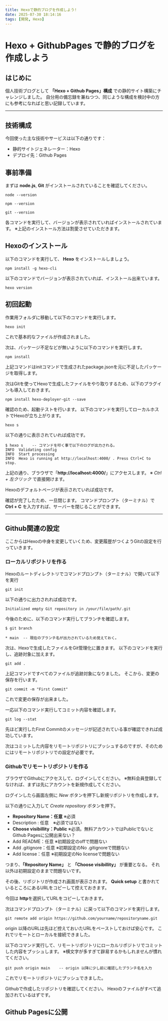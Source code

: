 ```yaml
---
title: Hexoで静的ブログを作成しよう!
date: 2025-07-30 18:14:16
tags: [開発, Hexo]
---
```


# Hexo + GithubPages で静的ブログを作成しよう

## はじめに

個人技術ブログとして **「Hexo + Github Pages」構成** での静的サイト構築にチャレンジしました。
自分用の備忘録を兼ねつつ、同じような構成を検討中の方にも参考になればと思い記録しています。

<!-- more -->
---

## 技術構成

今回使った主な技術やサービスは以下の通りです：

- 静的サイトジェネレーター：Hexo
- デプロイ先：Github Pages


## 事前準備

まずは **node.js**, **Git** がインストールされていることを確認してください。

```
node --version
```
```
npm --version
```
```
git --version
```

各コマンドを実行して、バージョンが表示されていればインストールされています。
※上記のインストール方法は割愛させていただきます。

## Hexoのインストール

以下のコマンドを実行して、 **Hexo** をインストールしましょう。

```
npm install -g hexo-cli
```

以下のコマンドでバージョンが表示されていれば、インストール出来ています。

```
hexo version
```

## 初回起動

作業用フォルダに移動して以下のコマンドを実行します。

```
hexo init
```

これで基本的なファイルが作成されました。

次は、パッケージ不足などが無いように以下のコマンドを実行します。

```
npm install
```

上記コマンドはinitコマンドで生成されたpackage.jsonを元に不足したパッケージを取得します。

次はGitを使ってHexoで生成したファイルをやり取りするため、以下のプラグインも導入しておきます。

```
npm install hexo-deployer-git --save
```

確認のため、起動テストを行います。
以下のコマンドを実行してローカルホストでHexoが立ち上がります。

```
hexo s
```
以下の通りに表示されていれば成功です。

```
$ hexo s    -- コマンドを叩く事で以下のログが出力される。
INFO  Validating config
INFO  Start processing
INFO  Hexo is running at http://localhost:4000/ . Press Ctrl+C to stop.
```

上記の通り、ブラウザで「**http://localhost:4000/**」にアクセスします。
※ *Ctrl + 左クリック* で直接開けます。

Hexoのデフォルトページが表示されていれば成功です。

確認が完了したため、一旦閉じます。
コマンドプロンプト（ターミナル）で **Ctrl + C** を入力すれば、サーバーを閉じることができます。

---

## Github関連の設定

ここからはHexoの中身を変更していくため、変更履歴がつくようGitの設定を行っていきます。


### ローカルリポジトリを作る

Hexoのルートディレクトリでコマンドプロンプト（ターミナル）で開いて以下を実行

```
git init
```

以下の通りに出力されれば成功です。

```
Initialized empty Git repository in /your/file/path/.git
```

今後のために、以下のコマンド実行してブランチを確認します。

```
$ git branch

* main  -- 現在のブランチ名が出力されているため覚えておく。
```


次は、Hexoで生成したファイルをGit管理化に置きます。
以下のコマンドを実行し、追跡対象に加えます。

```
git add .
```

上記コマンドですべてのファイルが追跡対象になりました。
そこから、変更の保存を行います。

```
git commit -m "First Commit"
```

これで変更の保存が出来ました。

一応以下のコマンド実行してコミット内容を確認します。

```
git log --stat
```

先ほど実行したFirst Commitのメッセージが記述されている事が確認できれば成功しています。

次はコミットした内容をリモートリポジトリにプッシュするのですが、そのためにはリモートリポジトリでの設定が必要です。

### Githubでリモートリポジトリを作る

ブラウザでGithubにアクセスして、ログインしてください。
※無料会員登録してなければ、まずは先にアカウントを新規作成してください。

ログインしたら画面左側に *New* ボタンを押下し新規リポジトリを作成します。

以下の通りに入力して *Create repository* ボタンを押下。

- **Repository Name：任意** ※必須
- Description : 任意　※必須ではない
- **Choose visibillity：Public** ※必須。無料アカウントではPublicでないとGithub Pagesに公開出来ない？
- Add README：任意  ※初期設定のoffで問題ない
- Add .gitignore：任意  ※初期設定のNo .gitignoreで問題ない
- Add license：任意 ※初期設定のNo licenseで問題ない

つまり、**「Repository Name」** と **「Choose visibillity」** が重要となる。
それ以外は初期設定のままで問題ないです。

その後、リポジトリが作成され画面が表示されます。
**Quick setup** と書かれているところにあるURLをコピーして控えておきます。

今回は **http**を選択してURLをコピーしておきます。

次はコマンドプロンプト（ターミナル）に戻って以下のコマンドを実行します。

```
git remote add origin https://github.com/yourname/repositoryname.git
```

origin 以降のURLは先ほど控えておいたURLをペーストしておけば安心です。
これでリモートとローカルを接続できました。

以下のコマンド実行して、リモートリポジトリにローカルリポジトリでコミットした内容をプッシュします。
※横文字が多すぎて辟易するかもしれませんが慣れてください。

```
git push origin main    -- origin 以降に少し前に確認したブランチ名を入力
```

これでリモートリポジトリにプッシュできました。

Githubで作成したリポジトリを確認してください。
Hexoのファイルがすべて追加されているはずです。

## Github Pagesに公開



